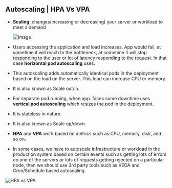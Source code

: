 ## Autoscaling | HPA Vs VPA

- **Scaling**: changes(increasing or decreasing) your server or workload to meet a demand


  ![image](https://github.com/user-attachments/assets/3015e0c1-97de-4123-835d-b83c116f3411)
  
- Users accessing the application and load increases. App would fail, at sometime it will reach to the bottleneck, at sometime it will stop responding to the user or lot of latency responding to the request. In that case **horizontal pod autoscaling** uses.
- This autoscaling adds automatically identical pods in the deployment based on the  load on the server. This load can increase CPU or memory.
- It is also known as Scale out/in.
  

- For separate pod running, when app. faces some downtime uses  **vertical pod autoscaling** which resizes the pod in the deployment. 
- It is stateless in nature.
- It is also known as Scale up/down.

- **HPA** and **VPA** work based on metrics such as CPU, memory, disk, and so on.
- In some cases, we have to autoscale infrastructure or workload in the production system based on certain events such as getting lots of errors on one of the servers or lots of requests getting rejected on a particular node, then we should use 3rd party tools such as KEDA and Cron/Schedule based autoscaling.
  

![HPA vs VPA](https://github.com/user-attachments/assets/681d3df7-3e19-4e9a-b470-c870f98af4c1)

